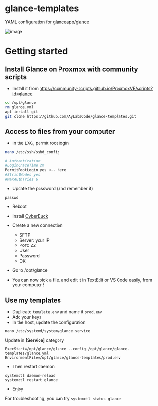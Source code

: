 # glance-templates
YAML configuration for [glanceapp/glance](https://github.com/glanceapp/glance)

![image](https://github.com/user-attachments/assets/50077c91-073d-478f-af27-993047b81760)

# Getting started

## Install Glance on Proxmox with community scripts
- Install it from https://community-scripts.github.io/ProxmoxVE/scripts?id=glance
```bash
cd /opt/glance
rm glance.yml
apt install git
git clone https://github.com/AyLabsCode/glance-templates.git
``` 

## Access to files from your computer
- In the LXC, permit root login
```bash
nano /etc/ssh/sshd_config

# Authentication:
#LoginGraceTime 2m
PermitRootLogin yes <-- Here
#StrictModes yes
#MaxAuthTries 6
```
- Update the password (and remember it)
```
passwd
```
- Reboot

- Install [CyberDuck](https://cyberduck.io/)
- Create a new connection
    - SFTP
    - Server: your IP
    - Port: 22
    - User
    - Password
    - OK
- Go to /opt/glance
- You can now pick a file, and edit it in TextEdit or VS Code easily, from your computer !

## Use my templates

- Duplicate `template.env` and name it `prod.env`
- Add your keys
- In the host, update the configuration
```
nano /etc/systemd/system/glance.service
```
Update in **[Service]** category
```
ExecStart=/opt/glance/glance --config /opt/glance/glance-templates/glance.yml
EnvironmentFile=/opt/glance/glance-templates/prod.env
```

- Then restart daemon
```
systemctl daemon-reload
systemctl restart glance
```

- Enjoy

For troubleshooting, you can try `systemctl status glance`